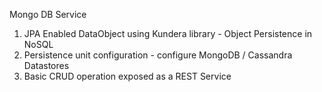 
   Mongo DB Service 

   1. JPA Enabled DataObject using Kundera library - Object Persistence in NoSQL
   2. Persistence unit configuration - configure MongoDB / Cassandra Datastores
   3. Basic CRUD operation exposed as a REST Service
